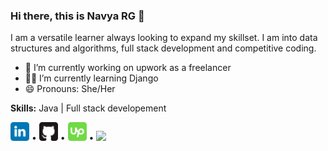 ### Hi there, this is Navya RG 👋

I am a versatile learner always looking to expand my skillset. I am into data structures and algorithms, full stack development and competitive coding.

- 💼 I’m currently working on upwork as a freelancer
- 👩‍💻 I’m currently learning Django
- 😄 Pronouns: She/Her

**Skills:** Java | Full stack developement

<a href = https://www.linkedin.com/in/navya-rg/><img src=https://raw.githubusercontent.com/edent/SuperTinyIcons/master/images/svg/linkedin.svg height='30' weight='30'></a> • 
<a href = https://github.com/navya-rg><img src=https://raw.githubusercontent.com/edent/SuperTinyIcons/master/images/svg/github.svg height='30' weight='30'></a> • 
<a href = 'https://www.upwork.com/o/profiles/users/~01e5061b8a7c9f0e95/?viewMode=1'><img src=https://raw.githubusercontent.com/edent/SuperTinyIcons/master/images/svg/upwork.svg height='30' weight='30'></a> • 
<a href = https://auth.geeksforgeeks.org/user/navya_rg/practice/><img src=https://media.geeksforgeeks.org/wp-content/cdn-uploads/gfg_favicon.png height='30' weight='30'></a>
